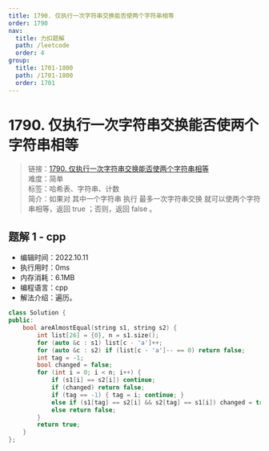 ```yaml
---
title: 1790. 仅执行一次字符串交换能否使两个字符串相等
order: 1790
nav:
  title: 力扣题解
  path: /leetcode
  order: 4
group:
  title: 1701-1800
  path: /1701-1800
  order: 1701
---
```


# 1790. 仅执行一次字符串交换能否使两个字符串相等

> 链接：[1790. 仅执行一次字符串交换能否使两个字符串相等](https://leetcode.cn/problems/check-if-one-string-swap-can-make-strings-equal/)  
> 难度：简单  
> 标签：哈希表、字符串、计数  
> 简介：如果对 其中一个字符串 执行 最多一次字符串交换 就可以使两个字符串相等，返回 true ；否则，返回 false 。

## 题解 1 - cpp

- 编辑时间：2022.10.11
- 执行用时：0ms
- 内存消耗：6.1MB
- 编程语言：cpp
- 解法介绍：遍历。

```cpp
class Solution {
public:
    bool areAlmostEqual(string s1, string s2) {
        int list[26] = {0}, n = s1.size();
        for (auto &c : s1) list[c - 'a']++;
        for (auto &c : s2) if (list[c - 'a']-- == 0) return false;
        int tag = -1;
        bool changed = false;
        for (int i = 0; i < n; i++) {
            if (s1[i] == s2[i]) continue;
            if (changed) return false;
            if (tag == -1) { tag = i; continue; }
            else if (s1[tag] == s2[i] && s2[tag] == s1[i]) changed = true;
            else return false;
        }
        return true;
    }
};
```
